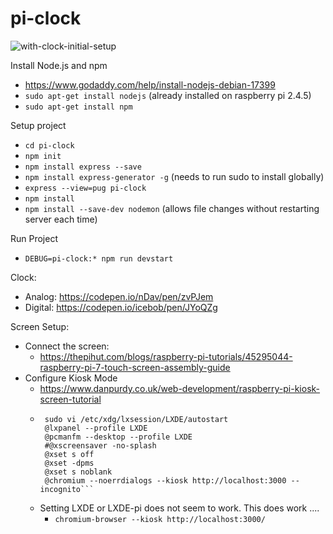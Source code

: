 # pi-clock

![with-clock-initial-setup](https://user-images.githubusercontent.com/4529833/34457864-86ccb7f0-ed8c-11e7-9809-e66df7e1b6d2.jpg)

Install Node.js and npm
 * https://www.godaddy.com/help/install-nodejs-debian-17399
 * ```sudo apt-get install nodejs```      (already installed on raspberry pi 2.4.5)
 * ```sudo apt-get install npm``` 

Setup project
 * ```cd pi-clock```
 * ```npm init```
 * ```npm install express --save```
 * ```npm install express-generator -g```    (needs to run sudo to install globally)
 * ```express --view=pug pi-clock```
 * ```npm install```
 * ```npm install --save-dev nodemon```      (allows file changes without restarting server each time)

Run Project
 * ```DEBUG=pi-clock:* npm run devstart```


Clock:
 * Analog: https://codepen.io/nDav/pen/zvPJem
 * Digital: https://codepen.io/icebob/pen/JYoQZg


Screen Setup:
 * Connect the screen:
     * https://thepihut.com/blogs/raspberry-pi-tutorials/45295044-raspberry-pi-7-touch-screen-assembly-guide
 * Configure Kiosk Mode
     * https://www.danpurdy.co.uk/web-development/raspberry-pi-kiosk-screen-tutorial
     * ```
        sudo vi /etc/xdg/lxsession/LXDE/autostart
        @lxpanel --profile LXDE
        @pcmanfm --desktop --profile LXDE
        #@xscreensaver -no-splash
        @xset s off
        @xset -dpms
        @xset s noblank
        @chromium --noerrdialogs --kiosk http://localhost:3000 --incognito```
    * Setting LXDE or LXDE-pi does not seem to work.  This does work ....
        * ```chromium-browser --kiosk http://localhost:3000/```
